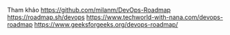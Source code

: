 
Tham khảo
    <https://github.com/milanm/DevOps-Roadmap>
    <https://roadmap.sh/devops>
    <https://www.techworld-with-nana.com/devops-roadmap>
    <https://www.geeksforgeeks.org/devops-roadmap/>
